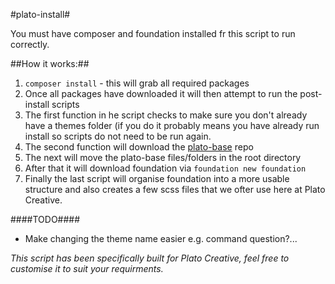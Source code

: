 #plato-install#

You must have composer and foundation installed fr this script to run correctly.

##How it works:##

1. `composer install` - this will grab all required packages
2. Once all packages have downloaded it will then attempt to run the post-install scripts
3. The first function in he script checks to make sure you don't already have a themes folder (if you do it probably means you have already run install so scripts do not need to be run again.
4. The second function will download the [plato-base](https://github.com/PlatoCreative/plato-base.git) repo
5. The next will move the plato-base files/folders in the root directory
6. After that it will download foundation via `foundation new foundation`
7. Finally the last script will organise foundation into a more usable structure and also creates a few scss files that we ofter use here at Plato Creative.

####TODO####
- Make changing the theme name easier e.g. command question?...

*This script has been specifically built for Plato Creative, feel free to customise it to suit your requirments.*


